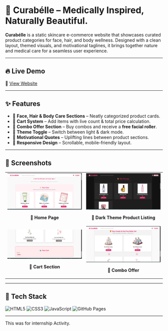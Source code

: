 # 🌿 Curabélle – Medically Inspired, Naturally Beautiful.

**Curabélle** is a static skincare e-commerce website that showcases curated product categories for face, hair, and body wellness. Designed with a clean layout, themed visuals, and motivational taglines, it brings together nature and medical care for a seamless user experience.

---

## 🔥 Live Demo

🔗 [View Website](https://manjot-git.github.io/BrainwaveTask2/)  

---

## ✨ Features

- 💄 **Face, Hair & Body Care Sections** – Neatly categorized product cards.
- 🛒 **Cart System** – Add items with live count & total price calculation.
- 🎁 **Combo Offer Section** – Buy combos and receive a **free facial roller**.
- 🌙 **Theme Toggle** – Switch between light & dark mode.
- 📜 **Motivational Quotes** – Uplifting lines between product sections.
- 💅 **Responsive Design** – Scrollable, mobile-friendly layout.


---

## 📸 Screenshots 

<div align="center">

<table>
  <tr>
    <td align="center">
      <img src="screenshots/view1.png" width="300"/>
      <p><strong>🌿 Home Page</strong></p>
    </td>
    <td align="center">
      <img src="screenshots/view2.png" width="300"/>
      <p><strong>🌙 Dark Theme Product Listing</strong></p>
    </td>
  </tr>
  <tr>
    <td align="center">
      <img src="screenshots/view3.png" width="300"/>
      <p><strong>🛒 Cart Section</strong></p>
    </td>
    <td align="center">
      <img src="screenshots/view4.png" width="300"/>
      <p><strong>🎁 Combo Offer</strong></p>
    </td>
  </tr>
</table>

</div>

---

## 🧪 Tech Stack

![HTML5](https://img.shields.io/badge/HTML5-E34F26?style=for-the-badge&logo=html5&logoColor=white)
![CSS3](https://img.shields.io/badge/CSS3-1572B6?style=for-the-badge&logo=css3&logoColor=white)
![JavaScript](https://img.shields.io/badge/JavaScript-F7DF1E?style=for-the-badge&logo=javascript&logoColor=black)
![GitHub Pages](https://img.shields.io/badge/GitHub_Pages-121013?style=for-the-badge&logo=github&logoColor=white)

---

This was for internship Activity.
